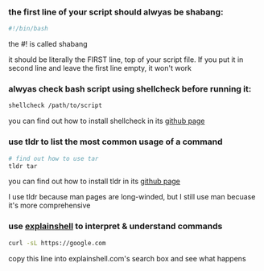 ### the first line of your script should alwyas be shabang:

```bash
#!/bin/bash
```

the #! is called shabang

it should be literally the FIRST line, top of your script file. If you put it in second line and leave the first line empty, it won't work

### alwyas check bash script using shellcheck before running it:

```bash
shellcheck /path/to/script
```

you can find out how to install shellcheck in its [github page](https://github.com/koalaman/shellcheck)

### use tldr to list the most common usage of a command

```bash
# find out how to use tar
tldr tar
```

you can find out how to install tldr in its [github page](https://github.com/tldr-pages/tldr)

I use tldr because man pages are long-winded, but I still use man becuase it's more comprehensive

### use [explainshell](explainshell.com) to interpret & understand commands

```bash
curl -sL https://google.com
```

copy this line into explainshell.com's search box and see what happens
